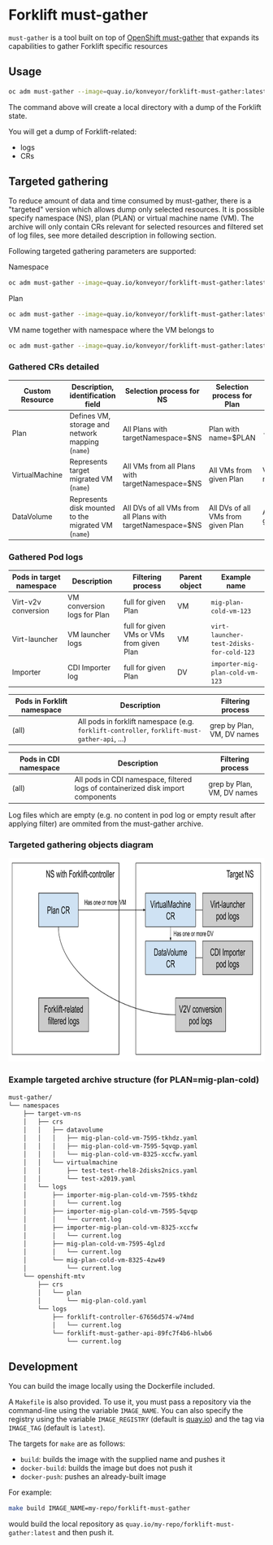 # Forklift must-gather

`must-gather` is a tool built on top of [OpenShift must-gather](https://github.com/openshift/must-gather)
that expands its capabilities to gather Forklift specific resources

## Usage
```sh
oc adm must-gather --image=quay.io/konveyor/forklift-must-gather:latest
```

The command above will create a local directory with a dump of the Forklift state.

You will get a dump of Forklift-related:
- logs
- CRs

## Targeted gathering

To reduce amount of data and time consumed by must-gather, there is a "targeted" version which allows dump only selected resources. It is possible specify namespace (NS), plan (PLAN) or virtual machine name (VM). The archive will only contain CRs relevant for selected resources and filtered set of log files, see more detailed description in following section.

Following targeted gathering parameters are supported:

Namespace

```sh
oc adm must-gather --image=quay.io/konveyor/forklift-must-gather:latest -- NS=ns1 /usr/bin/targeted
```

Plan

```sh
oc adm must-gather --image=quay.io/konveyor/forklift-must-gather:latest -- PLAN=plan1 /usr/bin/targeted
```


VM name together with namespace where the VM belongs to

```sh
oc adm must-gather --image=quay.io/konveyor/forklift-must-gather:latest -- NS=ns1 VM=vm-3345 /usr/bin/targeted
```

### Gathered CRs detailed

Custom Resource | Description, identification field | Selection process for NS | Selection process for Plan | Selection process for VM
--- | --- | --- | --- | ---
Plan | Defines VM, storage and network mapping (```name```) | All Plans with targetNamespace=$NS | Plan with name=$PLAN | -
VirtualMachine | Represents target migrated VM (```name```) | All VMs from all Plans with targetNamespace=$NS | All VMs from given Plan | VM with name=$VM
DataVolume | Represents disk mounted to the migrated VM (```name```) | All DVs of all VMs from all Plans with targetNamespace=$NS | All DVs of all VMs from given Plan | All DVs of given VM

### Gathered Pod logs

Pods in target namespace | Description | Filtering process | Parent object | Example name
--- | --- | --- | --- | ---
Virt-v2v conversion | VM conversion logs for Plan | full for given Plan | VM | ```mig-plan-cold-vm-123```
Virt-launcher | VM launcher logs | full for given VMs or VMs from given Plan | VM | ```virt-launcher-test-2disks-for-cold-123```
Importer | CDI Importer log | full for given Plan | DV | ```importer-mig-plan-cold-vm-123```


Pods in Forklift namespace | Description | Filtering process
--- | --- | ---
(all) | All pods in forklift namespace (e.g. ```forklift-controller```, ```forklift-must-gather-api```, ...) | grep by Plan, VM, DV names


Pods in CDI namespace | Description | Filtering process
--- | --- | ---
(all) | All pods in CDI namespace, filtered logs of containerized disk import components | grep by Plan, VM, DV names

Log files which are empty (e.g. no content in pod log or empty result after applying filter) are ommited from the must-gather archive.

### Targeted gathering objects diagram

<img alt="diagram" src="./targeted-diagram.svg" height="400px">

### Example targeted archive structure (for PLAN=mig-plan-cold)

```
must-gather/
└── namespaces
    ├── target-vm-ns
    │   ├── crs
    │   │   ├── datavolume
    │   │   │   ├── mig-plan-cold-vm-7595-tkhdz.yaml
    │   │   │   ├── mig-plan-cold-vm-7595-5qvqp.yaml
    │   │   │   └── mig-plan-cold-vm-8325-xccfw.yaml
    │   │   └── virtualmachine
    │   │       ├── test-test-rhel8-2disks2nics.yaml
    │   │       └── test-x2019.yaml
    │   └── logs
    │       ├── importer-mig-plan-cold-vm-7595-tkhdz
    │       │   └── current.log
    │       ├── importer-mig-plan-cold-vm-7595-5qvqp
    │       │   └── current.log
    │       ├── importer-mig-plan-cold-vm-8325-xccfw
    │       │   └── current.log
    │       ├── mig-plan-cold-vm-7595-4glzd
    │       │   └── current.log
    │       └── mig-plan-cold-vm-8325-4zw49
    │           └── current.log
    └── openshift-mtv
        ├── crs
        │   └── plan
        │       └── mig-plan-cold.yaml
        └── logs
            ├── forklift-controller-67656d574-w74md
            │   └── current.log
            └── forklift-must-gather-api-89fc7f4b6-hlwb6
                └── current.log
```

## Development
You can build the image locally using the Dockerfile included.

A `Makefile` is also provided. To use it, you must pass a repository via the command-line using the variable `IMAGE_NAME`.
You can also specify the registry using the variable `IMAGE_REGISTRY` (default is [quay.io](https://quay.io)) and the tag via `IMAGE_TAG` (default is `latest`).

The targets for `make` are as follows:
- `build`: builds the image with the supplied name and pushes it
- `docker-build`: builds the image but does not push it
- `docker-push`: pushes an already-built image

For example:
```sh
make build IMAGE_NAME=my-repo/forklift-must-gather
```
would build the local repository as `quay.io/my-repo/forklift-must-gather:latest` and then push it.
